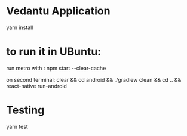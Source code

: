 # Vedantu Application


yarn install

# to run it in UBuntu:

run metro with : npm start --clear-cache

on second terminal: clear && cd android && ./gradlew clean && cd .. && react-native run-android

# Testing

yarn test
